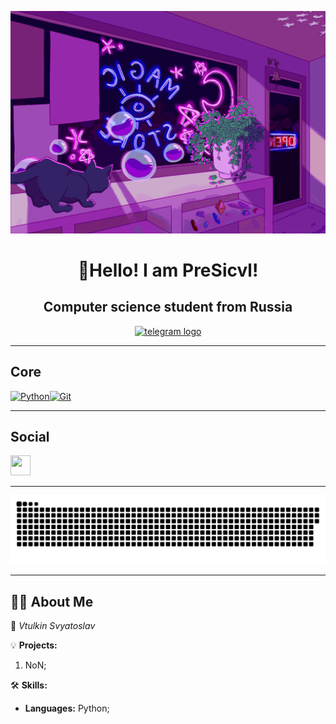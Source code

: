 
<p align="center">
 <img width="600" src="cat.gif" alt="snake"/>
</p>


<h1 align="center">👋Hello! I am PreSicvl!</h1>

<h2 align="center">Computer science student from Russia</h2>

<div align="center">
  <a href="https://t.me/soul_of_desolation" target="_blank">
    <img src="https://img.shields.io/static/v1?message=Telegram&logo=telegram&label=&color=2CA5E0&logoColor=white&labelColor=&style=for-the-badge" height="25" alt="telegram logo"  />
  </a>
</div>

---

## Core

<p align="left">
<a href="https://www.python.org/" target="_blank" rel="noreferrer"><img src="https://raw.githubusercontent.com/danielcranney/readme-generator/main/public/icons/skills/python-colored.svg" width="36" height="36" alt="Python" /></a><a href="https://git-scm.com/" target="_blank" rel="noreferrer"><img src="https://raw.githubusercontent.com/danielcranney/readme-generator/main/public/icons/skills/git-colored.svg" width="36" height="36" alt="Git" /></a>
</p>

---

## Social

<p align="left"> <a href="https://www.github.com/Svyatoslav-Vtulkin" target="_blank" rel="noreferrer"> <picture> <source media="(prefers-color-scheme: dark)" srcset="https://raw.githubusercontent.com/danielcranney/readme-generator/main/public/icons/socials/github-dark.svg" /> <source media="(prefers-color-scheme: light)" srcset="https://raw.githubusercontent.com/danielcranney/readme-generator/main/public/icons/socials/github.svg" /> <img src="https://raw.githubusercontent.com/danielcranney/readme-generator/main/public/icons/socials/github.svg" width="32" height="32" /> </picture> </a></p>


---

<p align="center">
 <img width="600" src="github-snake.svg" alt="snake"/>
</p>

---

## 🙋‍♂️ About Me

🚀 *Vtulkin Svyatoslav*

💡 **Projects:**
1. NoN;

🛠️ **Skills:**
- **Languages:** Python;
